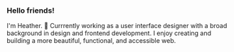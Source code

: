 ### Hello friends! 
I'm Heather. 🦄 Currrently working as a user interface designer with a broad background in design and frontend development. I enjoy creating and building a more beautiful, functional, and accessible web.
